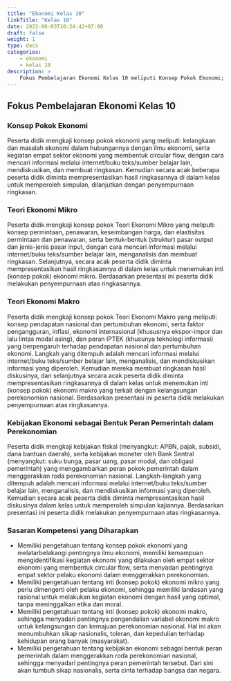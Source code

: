 ```yaml
---
title: "Ekonomi Kelas 10"
linkTitle: "Kelas 10"
date: 2022-06-03T10:24:42+07:00
draft: false
weight: 1
type: docs
categories:
    - ekonomi
    - kelas 10
description: >
    Fokus Pembelajaran Ekonomi Kelas 10 meliputi Konsep Pokok Ekonomi; Teori Ekonomi Mikro; Teori Ekonomi Makro; Kebijakan Ekonomi sebagai Bentuk Peran Pemerintah dalam Perekonomian.
---
```

## Fokus Pembelajaran Ekonomi Kelas 10
### Konsep Pokok Ekonomi
Peserta didik mengkaji konsep pokok ekonomi yang meliputi: kelangkaan dan masalah ekonomi dalam hubungannya dengan ilmu ekonomi, serta kegiatan empat sektor ekonomi yang membentuk circular flow, dengan cara mencari informasi melalui internet/buku teks/sumber belajar lain, mendiskusikan, dan membuat ringkasan. Kemudian secara acak beberapa peserta didik diminta mempresentasikan hasil ringkasannya di dalam kelas untuk memperoleh simpulan, dilanjutkan dengan penyempurnaan ringkasan.

### Teori Ekonomi Mikro
Peserta didik mengkaji konsep pokok Teori Ekonomi Mikro yang meliputi: konsep permintaan, penawaran, keseimbangan harga, dan elastisitas permintaan dan penawaran, serta bentuk-bentuk (struktur) pasar output dan jenis-jenis pasar input, dengan cara mencari informasi melalui internet/buku teks/sumber belajar lain, menganalisis dan membuat ringkasan. Selanjutnya, secara acak peserta didik diminta mempresentasikan hasil ringkasannya di dalam kelas untuk menemukan inti (konsep pokok) ekonomi mikro. Berdasarkan presentasi ini peserta didik melakukan penyempurnaan atas ringkasannya.

### Teori Ekonomi Makro
Peserta didik mengkaji konsep pokok Teori Ekonomi Makro yang meliputi: konsep pendapatan nasional dan pertumbuhan ekonomi, serta faktor pengangguran, inflasi, ekonomi internasional (khususnya ekspor-impor dan lalu lintas modal asing), dan peran IPTEK (khusunya teknologi informasi) yang berpengaruh terhadap pendapatan nasional dan pertumbuhan ekonomi. Langkah yang ditempuh adalah mencari informasi melalui internet/buku teks/sumber belajar lain, menganalisis, dan mendiskusikan informasi yang diperoleh. Kemudian mereka membuat ringkasan hasil diskusinya, dan selanjutnya secara acak peserta didik diminta mempresentasikan ringkasannya di dalam kelas untuk menemukan inti (konsep pokok) ekonomi makro yang terkait dengan kelangsungan perekonomian nasional. Berdasarkan presentasi ini peserta didik melakukan penyempurnaan atas ringkasannya.

### Kebijakan Ekonomi sebagai Bentuk Peran Pemerintah dalam Perekonomian
Peserta didik mengkaji kebijakan fiskal (menyangkut: APBN, pajak, subsidi, dana bantuan daerah), serta kebijakan moneter oleh Bank Sentral (menyangkut: suku bunga, pasar uang, pasar modal, dan obligasi pemerintah) yang menggambarkan peran pokok pemerintah dalam menggerakkan roda perekonomian nasional. Langkah-langkah yang ditempuh adalah mencari informasi melalui internet/buku teks/sumber belajar lain, menganalisis, dan mendiskusikan informasi yang diperoleh. Kemudian secara acak peserta didik diminta mempresentasikan hasil diskusinya dalam kelas untuk memperoleh simpulan kajiannya. Berdasarkan presentasi ini peserta didik melakukan penyempurnaan atas ringkasannya.

### Sasaran Kompetensi yang Diharapkan
- Memiliki pengetahuan tentang konsep pokok ekonomi yang melatarbelakangi pentingnya ilmu ekonomi, memiliki kemampuan mengidentifikasi kegiatan ekonomi yang dilakukan oleh empat sektor ekonomi yang membentuk circular flow, serta menyadari pentingnya empat sektor pelaku ekonomi dalam menggerakkan perekonomian.
- Memiliki pengetahuan tentang inti (konsep pokok) ekonomi mikro yang perlu dimengerti oleh pelaku ekonomi, sehingga memiliki landasan yang rasional untuk melakukan kegiatan ekonomi dengan hasil yang optimal, tanpa meninggalkan etika dan moral.
- Memiliki pengetahuan tentang inti (konsep pokok) ekonomi makro, sehingga menyadari pentingnya pengendalian variabel ekonomi makro untuk kelangsungan dan kemajuan perekonomian nasional. Hal ini akan menumbuhkan sikap nasionalis, toleran, dan kepedulian terhadap kehidupan orang banyak (masyarakat).
- Memiliki pengetahuan tentang kebijakan ekonomi sebagai bentuk peran pemerintah dalam menggerakkan roda perekonomian nasional, sehingga menyadari pentingnya peran pemerintah tersebut. Dari sini akan tumbuh sikap nasionalis, serta cinta terhadap bangsa dan negara.


